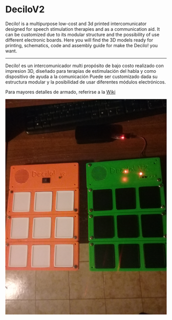 # DeciloV2
Decilo! is a multipurpose low-cost and 3d printed intercomunicator designed for speech stimulation therapies and as a communication aid. It can be customized due to its modular structure and the possibility of use different electronic boards.
Here you will find the 3D models ready for printing, schematics, code and assembly guide for make the Decilo! you want.


------------------------------------
Decilo! es un intercomunicador multi propósito de bajo costo realizado con impresion 3D, diseñado para terapias de estimulación del habla y como dispositivo de ayuda a la comunicación Puede ser customizado dada su estructura modular y la posibilidad de usar diferentes módulos electrónicos.

Para mayores detalles de armado, referirse a la [Wiki](https://github.com/cirujadigital/DeciloV2/wiki)

![](https://github.com/cirujadigital/DeciloV2/blob/master/images/20180817_225743.jpg)
